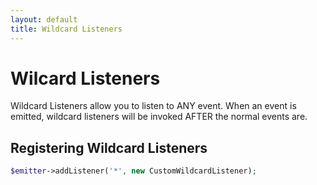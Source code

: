 ```yaml
---
layout: default
title: Wildcard Listeners
---
```


# Wilcard Listeners

Wildcard Listeners allow you to listen to ANY event.
When an event is emitted, wildcard listeners will be invoked AFTER
the normal events are.

## Registering Wildcard Listeners

~~~ php
$emitter->addListener('*', new CustomWildcardListener);
~~~
